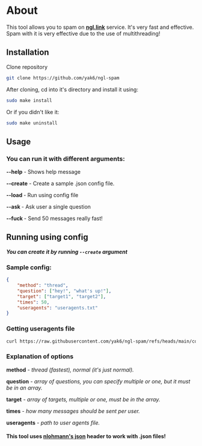 # About
This tool allows you to spam on **[ngl.link](https://ngl.link/)** service. It's very fast and effective. 
Spam with it is very effective due to the use of multithreading!

## Installation
Clone repository

```bash
git clone https://github.com/yak6/ngl-spam
```
After cloning, cd into it's directory and install it using:

```bash
sudo make install
```
Or if you didn't like it:
```bash
sudo make uninstall
```

## Usage
### You can run it with different arguments:

**--help** - Shows help message

**--create** - Create a sample .json config file.

**--load <config>** - Run using config file

**--ask <target> <question>** - Ask user a single question

**--fuck <target>** - Send 50 messages really fast!

## Running using config
***You can create it by running `--create` argument***

### Sample config:
```json
{
    "method": "thread", 
    "question": ["hey!", "what's up!"],
    "target": ["target1", "target2"],
    "times": 50,
    "useragents": "useragents.txt"
}
```
### Getting useragents file
```bash
curl https://raw.githubusercontent.com/yak6/ngl-spam/refs/heads/main/config/useragents.txt > useragents.txt
```
### Explanation of options

**method** - *thread (fastest), normal (it's just normal).*

**question** - *array of questions, you can specify multiple or one, but it must be in an array.*

**target** - *array of targets, multiple or one, must be in the array.*

**times** - *how many messages should be sent per user.*

**useragents** - *path to user agents file.*
#### This tool uses [nlohmann's json](https://github.com/nlohmann/json) header to work with .json files!
